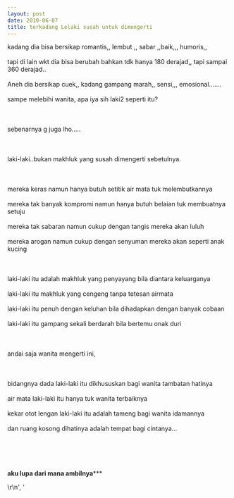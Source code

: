 ```yaml
---
layout: post
date: 2010-06-07
title: terkadang Lelaki susah untuk dimengerti
---
```


kadang dia bisa bersikap romantis,, lembut ,, sabar ,,baik,,, humoris,,<br><br>
tapi di lain wkt dia bisa berubah bahkan tdk hanya 180 derajad,, tapi sampai 360 derajad..<br><br>
Aneh dia bersikap cuek,, kadang gampang marah,, sensi,,, emosional.......<br><br>
sampe melebihi wanita, apa iya sih laki2 seperti itu?<br><br>
<br><br>
sebenarnya g juga lho.....<br><br>
<br><br>
laki-laki..bukan makhluk yang susah dimengerti sebetulnya.<br><br>
<br><br>
mereka keras namun hanya butuh setitik air mata tuk melembutkannya<br><br>
mereka tak banyak kompromi namun hanya butuh belaian tuk membuatnya setuju<br><br>
mereka tak sabaran namun cukup dengan tangis mereka akan luluh<br><br>
mereka arogan namun cukup dengan senyuman mereka akan seperti anak kucing<br><br>
<br><br>
laki-laki itu adalah makhluk yang penyayang bila diantara keluarganya<br><br>
laki-laki itu makhluk yang cengeng tanpa tetesan airmata<br><br>
laki-laki itu penuh dengan keluhan bila dihadapkan dengan banyak cobaan<br><br>
laki-laki itu gampang sekali berdarah bila bertemu onak duri<br><br>
<br><br>
andai saja wanita mengerti ini,<br><br>
<br><br>
bidangnya dada laki-laki itu dikhususkan bagi wanita tambatan hatinya<br><br>
air mata laki-laki itu hanya tuk wanita terbaiknya<br><br>
kekar otot lengan laki-laki itu adalah tameng bagi wanita idamannya<br><br>
dan ruang kosong dihatinya adalah tempat bagi cintanya...<br><br>
<br><br>
<br><br>
<span>**************************</span><wbr><span>aku lupa dari mana ambilnya******************</span><wbr>***********</wbr></wbr></p>\r\n', '<p><br>

